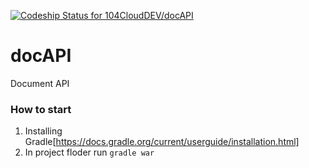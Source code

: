 [ ![Codeship Status for 104CloudDEV/docAPI](https://codeship.com/projects/03982230-c75c-0133-43e7-3e8b2201b6d9/status?branch=master)](https://codeship.com/projects/138989)

# docAPI
Document API 

### How to start
1. Installing Gradle[https://docs.gradle.org/current/userguide/installation.html]
2. In project floder run <code>gradle war<code>

